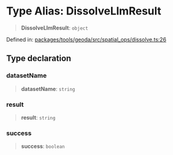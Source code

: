 # Type Alias: DissolveLlmResult

> **DissolveLlmResult**: `object`

Defined in: [packages/tools/geoda/src/spatial\_ops/dissolve.ts:26](https://github.com/GeoDaCenter/openassistant/blob/bc4037be52d89829440fcc4aaa1010be73719d16/packages/tools/geoda/src/spatial_ops/dissolve.ts#L26)

## Type declaration

### datasetName

> **datasetName**: `string`

### result

> **result**: `string`

### success

> **success**: `boolean`
